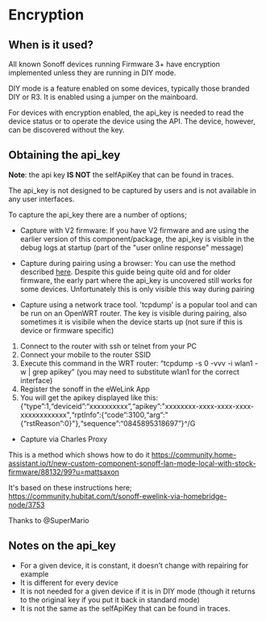 # Encryption

## When is it used?

All known Sonoff devices running Firmware 3+ have encryption implemented unless they are running in DIY mode.

DIY mode is a feature enabled on some devices, typically those branded DIY or R3. It is enabled using a jumper on the mainboard.

For devices with encryption enabled, the api_key is needed to read the device status or to operate the device using the API. The device, however, can be discovered without the key. 

## Obtaining the api_key

**Note**: the api key **IS NOT** the selfApiKey that can be found in traces.

The api_key is not designed to be captured by users and is not available in any user interfaces.

To capture the api_key there are a number of options;

* Capture with V2 firmware: If you have V2 firmware and are using the earlier version of this component/package, the api_key is visible in the debug logs at startup (part of the "user online response" message)

* Capture during pairing using a browser: You can use the method described [here](https://blog.ipsumdomus.com/sonoff-switch-complete-hack-without-firmware-upgrade-1b2d6632c01). Despite this guide being quite old and for older firmware, the early part where the api_key is uncovered still works for some devices. Unfortunately this is only visible this way during pairing

* Capture using a network trace tool. 'tcpdump' is a popular tool and can be run on an OpenWRT router. The key is visible during pairing, also sometimes it is visibile when the device starts up (not sure if this is device or firmware specific)

1. Connect to the router with ssh or telnet from your PC
2. Connect your mobile to the router SSID
3. Execute this command in the WRT router: “tcpdump -s 0 -vvv -i wlan1 -w | grep apikey” (you may need to substitute wlan1 for the correct interface)
4. Register the sonoff in the eWeLink App
5. You will get the apikey displayed like this:
{“type”:1,“deviceid”:“xxxxxxxxxx”,“apikey”:"xxxxxxxx-xxxx-xxxx-xxxx-xxxxxxxxxxxx",“rptInfo”:{“code”:3100,“arg”:"{“rstReason”:0}"},“sequence”:“0845895318697”}^/G

* Capture via Charles Proxy

This is a method which shows how to do it
https://community.home-assistant.io/t/new-custom-component-sonoff-lan-mode-local-with-stock-firmware/88132/99?u=mattsaxon

It's based on these instructions here;
https://community.hubitat.com/t/sonoff-ewelink-via-homebridge-node/3753

Thanks to @SuperMario

## Notes on the api_key
* For a given device, it is constant, it doesn't change with repairing for example
* It is different for every device
* It is not needed for a given device if it is in DIY mode (though it returns to the original key if you put it back in standard mode)
* It is not the same as the selfApiKey that can be found in traces.
